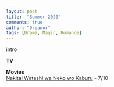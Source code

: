 ```yaml
---
layout: post
title:  "Summer 2020"
comments: true
author: "Dreanor"
tags: [Drama, Magic, Romance]
---
```


intro

**TV**  

**Movies**  
[Nakitai Watashi wa Neko wo Kaburu](https://dreanoranime.github.io/AnimeReviews/2020-08-02/nakitai-watashi-wa-neko-wo-kaburu) - 7/10  